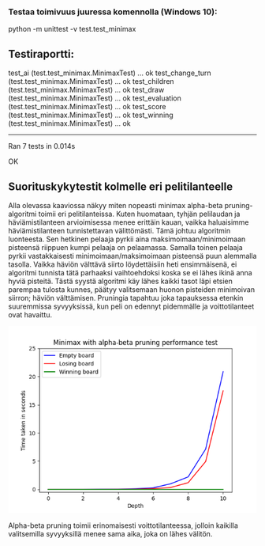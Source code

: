 ### Testaa toimivuus juuressa komennolla (Windows 10):
 python -m unittest -v test.test_minimax


## Testiraportti:

test_ai (test.test_minimax.MinimaxTest) ... ok
test_change_turn (test.test_minimax.MinimaxTest) ... ok
test_children (test.test_minimax.MinimaxTest) ... ok
test_draw (test.test_minimax.MinimaxTest) ... ok
test_evaluation (test.test_minimax.MinimaxTest) ... ok
test_score (test.test_minimax.MinimaxTest) ... ok
test_winning (test.test_minimax.MinimaxTest) ... ok

----------------------------------------------------------------------
Ran 7 tests in 0.014s

OK

## Suorituskykytestit kolmelle eri pelitilanteelle

Alla olevassa kaaviossa näkyy miten nopeasti minimax alpha-beta pruning-algoritmi toimii eri pelitilanteissa. Kuten huomataan, tyhjän pelilaudan ja häviämistilanteen arvioimisessa menee erittäin kauan, vaikka haluaisimme häviämistilanteen tunnistettavan välittömästi. Tämä johtuu algoritmin luonteesta. Sen hetkinen pelaaja pyrkii aina maksimoimaan/minimoimaan pisteensä riippuen kumpi pelaaja on pelaamassa. Samalla toinen pelaaja pyrkii vastakkaisesti minimoimaan/maksimoimaan pisteensä puun alemmalla tasolla. Vaikka häviön välttävä siirto löydettäisiin heti ensimmäisenä, ei algoritmi tunnista tätä parhaaksi vaihtoehdoksi koska se ei lähes ikinä anna hyviä pisteitä. Tästä syystä algoritmi käy lähes kaikki tasot läpi etsien parempaa tulosta kunnes, päätyy valitsemaan huonon pisteiden minimoivan siirron; häviön välttämisen. Pruningia tapahtuu joka tapauksessa etenkin suuremmissa syvyyksissä, kun peli on edennyt pidemmälle ja voittotilanteet ovat havaittu.


![image](../pics/MinimaxPerformanceTest.png)

Alpha-beta pruning toimii erinomaisesti voittotilanteessa, jolloin kaikilla valitsemilla syvyyksillä menee sama aika, joka on lähes välitön.